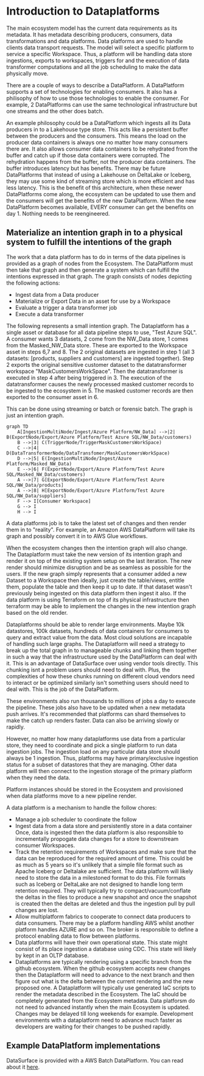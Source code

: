 # Introduction to Dataplatforms

The main ecosystem model has the current data requirements as its metadata. It has metadata describing producers, consumers, data transformations and data platforms. Data platforms are used to handle clients data transport requests. The model will select a specific platform to service a specific Workspace. Thus, a platform will be handling data store ingestions, exports to workspaces, triggers for and the execution of data transformer computations and all the job scheduling to make the data physically move.

There are a couple of ways to describe a DataPlatform. A DataPlatform supports a set of technologies for enabling consumers. It also has a philisophy of how to use those technologies to enable the consumer. For example, 2 DataPlatforms can use the same technological infrastructure but one streams and the other does batch.

An example philosophy could be a DataPlatform which ingests all its Data producers in to a Lakehouse type store. This acts like a persistent buffer between the producers and the consumers. This means the load on the producer data containers is always one no matter how many consumers there are. It also allows consumer data containers to be rehydrated from the buffer and catch up if those data containers were corrupted. The rehydration happens from the buffer, not the producer data containers. The buffer introduces latency but has benefits. There may be future DataPlatforms that instead of using a Lakehouse on DeltaLake or Iceberg, they may use some kind of streaming store which is more efficient and has less latency. This is the benefit of this architecture, when these newer DataPlatforms come along, the ecosystem can be updated to use them and the consumers will get the benefits of the new DataPlatform. When the new DataPlatform becomes available, EVERY consumer can get the benefits on day 1. Nothing needs to be reengineered.

## Materialize an intention graph in to a physical system to fulfill the intentions of the graph

The work that a data platform has to do in terms of the data pipelines is provided as a graph of nodes from the Ecosystem. The DataPlatform must then take that graph and then generate a system which can fulfill the intentions expressed in that graph. The graph consists of nodes depicting the following actions:

* Ingest data from a Data producer
* Materialize or Export Data in an asset for use by a Workspace
* Evaluate a trigger a data transformer job
* Execute a data transformer

The following represents a small intention graph. The Dataplatform has a single asset or database for all data pipeline steps to use, "Test Azure SQL". A consumer wants 3 datasets, 2 come from the NW_Data store, 1 comes from the Masked_NW_Data store. These are exported to the Workspace asset in steps 6,7 and 8. The 2 original datasets are ingested in step 1 (all 3 datasets: [products, suppliers and customers] are ingested together). Step 2 exports the original sensitive customer dataset to the datatransformer workspace "MaskCustomersWorkSpace". Then the datatransformer is executed in step 4 after being triggered in 3. The execution of the datatransformer causes the newly processed masked customer records to be ingested to the ecosystem in 5. The masked customer records are then exported to the consumer asset in 6.

This can be done using streaming or batch or forensic batch. The graph is just an intention graph.

```mermaid
graph TD
    A[IngestionMultiNode/Ingest/Azure Platform/NW_Data] -->|2| B(ExportNode/Export/Azure Platform/Test Azure SQL/NW_Data/customers)
    B -->|3| C(TriggerNode/TriggerMaskCustomersWorkSpace)
    C -->|4| D(DataTransformerNode/DataTransfomer/MaskCustomersWorkSpace)
    D -->|5| E(IngestionMultiNode/Ingest/Azure Platform/Masked_NW_Data)
    E -->|6| F(ExportNode/Export/Azure Platform/Test Azure SQL/Masked_NW_Data/customers)
    A -->|7| G[ExportNode/Export/Azure Platform/Test Azure SQL/NW_Data/products]
    A -->|8| H[ExportNode/Export/Azure Platform/Test Azure SQL/NW_Data/suppliers]
    F --> I[Consumer Workspace]
    G --> I
    H --> I
```

A data platforms job is to take the latest set of changes and then render them in to "reality". For example, an Amazon AWS DataPlatform will take its graph and possibly convert it in to AWS Glue workflows.

When the ecosystem changes then the intention graph will also change. The Dataplatform must take the new version of its intention graph and render it on top of the existing system setup on the last iteration. The new render should minimize disruption and be as seamless as possible for the users. If the new graph simply represents that a consumer added a new Dataset to a Workspace then ideally, just create the table/views, entitle them, populate the table and then keep it up to date. If that dataset wasn't previously being ingested on this data platform then ingest it also. If the data platform is using Terraform on top of its physical infrastructure then terraform may be able to implement the changes in the new intention graph based on the old render.

Dataplatforms should be able to render large environments. Maybe 10k datastores, 100k datasets, hundreds of data containers for consumers to query and extract value from the data. Most cloud solutions are incapable of handling such large graphs. The Dataplatform will need a strategy to break up the total graph in to manageable chunks and linking them together in such a way that the infrastructure used by the DataPlatform can deal with it. This is an advantage of DataSurface over using vendor tools directly. This chunking isnt a problem users should need to deal with. Plus, the complexities of how these chunks running on different cloud vendors need to interact or be optimized similarly isn't something users should need to deal with. This is the job of the DataPlatform.

These environments also run thousands to millions of jobs a day to execute the pipeline. These jobs also have to be updated when a new metadata push arrives. It's recommended that platforms can shard themselves to make the catch up renders faster. Data can also be arriving slowly or rapidly.

However, no matter how many dataplatforms use data from a particular store, they need to coordinate and pick a single platform to run data ingestion jobs. The ingestion load on any particular data store should always be 1 ingestion. Thus, platforms may have primary/exclusive ingestion status for a subset of datastores that they are managing. Other data platform will then connect to the ingestion storage of the primary platform when they need the data.

Platform instances should be stored in the Ecosystem and provisioned when data platforms move to a new pipeline render.

A data platform is a mechanism to handle the follow chores:

* Manage a job scheduler to coordinate the follow
* Ingest data from a data store and persistently store in a data container Once, data is ingested then the data platform is also responsible to incrementally propogate data changes for a store to downstream consumer Workspaces.
* Track the retention requirements of Workspaces and make sure that the data can be reproduced for the required amount of time. This could be as much as 5 years so it's unlikely that a simple file format such as Apache Iceberg or Deltalake are sufficient. The data platform will likely need to store the data in a milestoned format to do this. File formats such as Iceberg or DeltaLake are not designed to handle long term retention required. They will typically try to compact/vacuum/conflate the deltas in the files to produce a new snapshot and once the snapshot is created then the deltas are deleted and thus the ingestion pull by pull changes are lost.
* Allow multiplatform fabrics to cooperate to connect data producers to data consumers. There may be a platform handling AWS whilst another platform handles AZURE and so on. The broker is responsible to define a protocol enabling data to flow between platforms.
* Data platforms will have their own operational state. This state might consist of its place ingestion a database using CDC. This state will likely by kept in an OLTP database.
* Dataplatforms are typically rendering using a specific branch from the github ecosystem. When the github ecosystem accepts new changes then the Dataplatform will need to advance to the next branch and then figure out what is the delta between the current rendering and the new proposed one. A Dataplatform will typically use generated IaC scripts to render the metadata described in the Ecosystem. The IaC should be completely generated from the Ecosystem metadata. Data platforsm do not need to advanced instantly when the main Ecosystem is updated. Changes may be delayed till long weekends for example. Development environments with a dataplatform need to advance much faster as developers are waiting for their changes to be pushed rapidly.

## Example DataPlatform implementations

DataSurface is provided with a AWS Batch DataPlatform. You can read about it [here](aws/design.md).